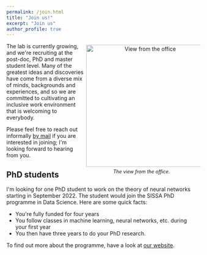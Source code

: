 ```yaml
---
permalink: /join.html
title: "Join us!"
excerpt: "Join us"
author_profile: true
---
```


<p>
<div style="float:right; text-align:center; width:300px">
<img src="images/trieste.jpg" alt="View from the office"
    title="View from the office" width="320" style="
    margin: 5px" /><br/>
<i style="font-size:90%">The view from the office.</i>
</div>

The lab is currently growing, and we're recruiting at the post-doc, PhD and
master student level. Many of the greatest ideas and discoveries have come from
a diverse mix of minds, backgrounds and experiences, and so we are committed to
cultivating an inclusive work environment that is welcoming to everybody.</p>

<p>Please feel free to reach out informally <a
href="mailto:goldt.sebastian@gmail.com">by mail</a> if you are interested in
joining; I'm looking forward to hearing from you.</p>

<!--Post-doc (Sep 2021, deadline: 31.01.2021)
---

I’m looking for a post-doc to work on the dynamics of neural networks (two
years, starting around Sep 2021). If you're excited about this area, motivated,
and hold a PhD in theoretical physics, applied math, or classical machine
learning, please apply! Strong analytical skills and an interest in conducting
numerical experiments are important.

The full job ad can be found here:
[https://academicjobsonline.org/ajo/jobs/17696](https://academicjobsonline.org/ajo/jobs/17696)-->

PhD students
---

I'm looking for one PhD student to work on the theory of neural networks
starting in September 2022. The student would join the SISSA PhD programme in
Data Science. Here are some quick facts:

- You're fully funded for four years
- You follow classes in machine learning, neural networks, etc. during your
  first year
- You then have three years to do your PhD research.

To find out more about the programme, have a look at <a
href="https://datascience.sissa.it/phd-in-theoretical-and-scientific-data-science">our
website</a>.
